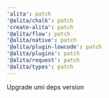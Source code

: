 ```yaml
---
'alita': patch
'@alita/chalk': patch
'create-alita': patch
'@alita/flow': patch
'@alita/native': patch
'@alita/plugin-lowcode': patch
'@alita/plugins': patch
'@alita/request': patch
'@alita/types': patch
---
```


Upgrade umi deps version
